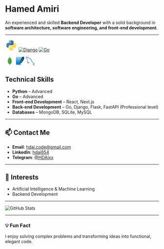 # Hamed Amiri

An experienced and skilled **Backend Developer** with a solid background in **software architecture, software engineering, and front-end development**.

---

<p>
    <a href="https://www.python.org" target="_blank" rel="noreferrer"><img src="https://raw.githubusercontent.com/devicons/devicon/master/icons/python/python-original.svg" alt="Python" width="40" height="40"/></a>
    <a href="https://www.djangoproject.com/" target="_blank"><img src="https://camo.githubusercontent.com/8b881d3f5c08ca1a728a02285aff8693650830509c4189d0d6b4b335b10af4e9/68747470733a2f2f63646e2e776f726c64766563746f726c6f676f2e636f6d2f6c6f676f732f646a616e676f2e737667" alt="Django" width="30" height="30"/></a>
    <a href="https://go.dev/" target="_blank"><img src="https://camo.githubusercontent.com/8d2ce4ff2b83027884d888fffbe671c5f3cf1911091cf07bba468e579e5c3992/68747470733a2f2f7777772e766563746f726c6f676f2e7a6f6e652f6c6f676f732f676f6c616e672f676f6c616e672d69636f6e2e737667" 
       alt="Go" width="30" height="30"/></a>
</p>
<p>
    <a href="https://www.mongodb.com/" target="_blank"><img src="https://raw.githubusercontent.com/devicons/devicon/master/icons/mongodb/mongodb-original.svg" alt="MongoDB" width="30" height="30"/></a>
    <a href="https://www.sqlite.org/" target="_blank"><img src="https://raw.githubusercontent.com/devicons/devicon/master/icons/sqlite/sqlite-original.svg" alt="SQLite" width="30" height="30"/></a>
    <a href="https://www.mysql.com/" target="_blank"><img src="https://raw.githubusercontent.com/devicons/devicon/master/icons/mysql/mysql-original.svg" alt="MySQL" width="30" height="30"/></a>
</p>

## Technical Skills

- **Python** – Advanced
- **Go** – Advanced
- **Front-end Development** – React, Next.js
- **Back-end Development** – Go, Django, Flask, FastAPI (Professional level)
- **Databases** – MongoDB, SQLite, MySQL

---

## 📫 Contact Me

- **Email**: [hdai.code@gmail.com](mailto:hdai.code@gmail.com)  
- **LinkedIn**: [hdai654](https://linkedin.com/in/hamed654)
- **Telegram**: [@HDAIxx](https://t.me/HDAIxx)

---

## 🎯 Interests

- Artificial Intelligence & Machine Learning  
- Backend Development

---

![GitHub Stats](https://github-readme-stats.vercel.app/api?username=HDAI654&show_icons=true&theme=dark)

---

### 💡 Fun Fact

I enjoy solving complex problems and transforming ideas into functional, elegant code.
